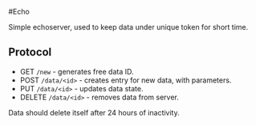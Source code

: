 #Echo

Simple echoserver, used to keep data under unique token for short time.

## Protocol

- GET `/new` - generates free data ID.
- POST `/data/<id>` - creates entry for new data, with parameters.
- PUT `/data/<id>` - updates data state.
- DELETE `/data/<id>` - removes data from server.

Data should delete itself after 24 hours of inactivity.


